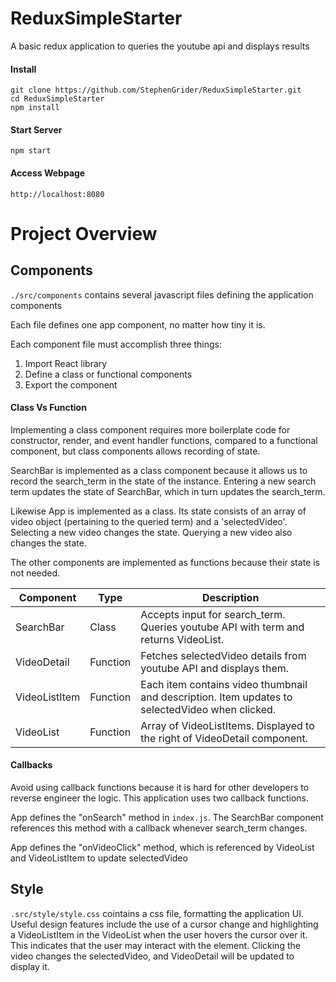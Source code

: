 # ReduxSimpleStarter

A basic redux application to queries the youtube api and displays results

#### Install

```
git clone https://github.com/StephenGrider/ReduxSimpleStarter.git
cd ReduxSimpleStarter
npm install
```

#### Start Server
```
npm start
```

#### Access Webpage
```
http://localhost:8080
```

# Project Overview

## Components

`./src/components` contains several javascript files defining the application components

Each file defines one app component, no matter how tiny it is.

Each component file must accomplish three things:
1) Import React library
2) Define a class or functional components
3) Export the component

#### Class Vs Function

Implementing a class component requires more boilerplate code for constructor, render, and event handler functions, compared to a functional component, but class components allows recording of state.

SearchBar is implemented as a class component because it allows us to record the search_term in the state of the instance. Entering a new search term updates the state of SearchBar, which in turn updates the search_term.

Likewise App is implemented as a class. Its state consists of an array of video object (pertaining to the queried term) and a 'selectedVideo'. Selecting a new video changes the state. Querying a new video also changes the state.

The other components are implemented as functions because their state is not needed.

| Component     | Type     | Description                                                                                      |  
| ------------- | -------- | ------------------------------------------------------------------------------------------------ |
| SearchBar     | Class    | Accepts input for search_term. Queries youtube API with term and returns VideoList.       |
| VideoDetail   | Function | Fetches selectedVideo details from youtube API and displays them.                                |
| VideoListItem | Function | Each item contains video thumbnail and description. Item updates to selectedVideo when clicked.  |
| VideoList     | Function | Array of VideoListItems. Displayed to the right of VideoDetail component.                        |

#### Callbacks

Avoid using callback functions because it is hard for other developers to reverse engineer the logic. This application uses two callback functions.

App defines the "onSearch" method in `index.js`. The SearchBar component references this method with a callback whenever search_term changes.

App defines the "onVideoClick" method, which is referenced by VideoList and VideoListItem to update selectedVideo

## Style

`.src/style/style.css` cointains a css file, formatting the application UI. Useful design features include the use of a cursor change and highlighting a VideoListItem in the VideoList when the user hovers the cursor over it. This indicates that the user may interact with the element. Clicking the video changes the selectedVideo, and VideoDetail will be updated to display it.
